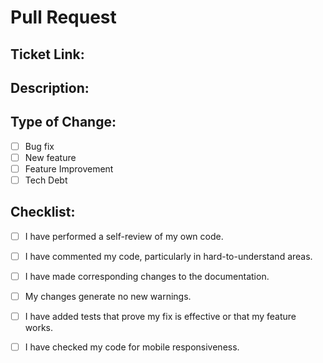 # Pull Request

## Ticket Link:

## Description:

## Type of Change:
- [ ] Bug fix
- [ ] New feature
- [ ] Feature Improvement
- [ ] Tech Debt

## Checklist:
- [ ] I have performed a self-review of my own code.
- [ ] I have commented my code, particularly in hard-to-understand areas.
- [ ] I have made corresponding changes to the documentation.
- [ ] My changes generate no new warnings.
- [ ] I have added tests that prove my fix is effective or that my feature works.
- [ ] I have checked my code for mobile responsiveness.

